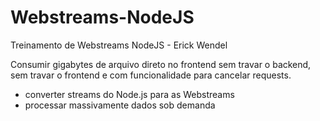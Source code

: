 # Webstreams-NodeJS
Treinamento de Webstreams NodeJS -  Erick Wendel

Consumir gigabytes de arquivo direto no frontend sem travar o backend, sem travar o frontend e com funcionalidade para cancelar requests. 

- converter streams do Node.js para as Webstreams
- processar massivamente dados sob demanda

